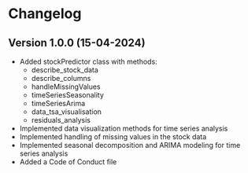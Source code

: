 # Changelog

## Version 1.0.0 (15-04-2024)

- Added stockPredictor class with methods:
  - describe_stock_data
  - describe_columns
  - handleMissingValues
  - timeSeriesSeasonality
  - timeSeriesArima
  - data_tsa_visualisation
  - residuals_analysis
- Implemented data visualization methods for time series analysis
- Implemented handling of missing values in the stock data
- Implemented seasonal decomposition and ARIMA modeling for time series analysis
- Added a Code of Conduct file
